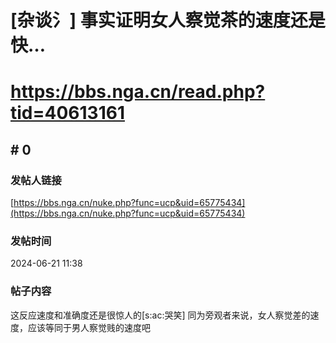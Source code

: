 # [杂谈氵] 事实证明女人察觉茶的速度还是快…
# https://bbs.nga.cn/read.php?tid=40613161

## \# 0
### 发帖人链接
[https://bbs.nga.cn/nuke.php?func=ucp&uid=65775434](https://bbs.nga.cn/nuke.php?func=ucp&uid=65775434)
### 发帖时间
2024-06-21 11:38
### 帖子内容
这反应速度和准确度还是很惊人的[s:ac:哭笑]
同为旁观者来说，女人察觉差的速度，应该等同于男人察觉贱的速度吧
